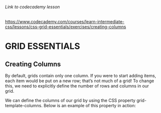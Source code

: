 
###### Link to codecademy lesson

https://www.codecademy.com/courses/learn-intermediate-css/lessons/css-grid-essentials/exercises/creating-columns

# GRID ESSENTIALS

## Creating Columns

By default, grids contain only one column. If you were to start adding items, each item would be put on a new row; that’s not much of a grid! To change this, we need to explicitly define the number of rows and columns in our grid.

We can define the columns of our grid by using the CSS property grid-template-columns. Below is an example of this property in action:
